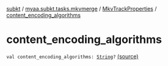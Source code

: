 [subkt](../../index.md) / [myaa.subkt.tasks.mkvmerge](../index.md) / [MkvTrackProperties](index.md) / [content_encoding_algorithms](./content_encoding_algorithms.md)

# content_encoding_algorithms

`val content_encoding_algorithms: `[`String`](https://kotlinlang.org/api/latest/jvm/stdlib/kotlin/-string/index.html)`?` [(source)](https://github.com/Myaamori/SubKt/blob/0.1.8/src/main/kotlin/myaa/subkt/tasks/mkvmerge/mkvmerge.kt#L84)